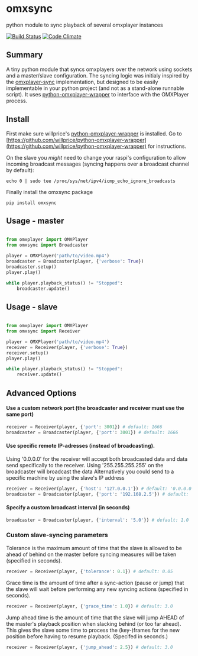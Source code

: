 # omxsync
python module to sync playback of several omxplayer instances

[![Build Status](https://travis-ci.org/markkorput/pyOmxSync.svg?branch=master)](https://travis-ci.org/markkorput/pyOmxSync)
[![Code Climate](https://codeclimate.com/github/markkorput/pyOmxSync/badges/gpa.svg)](https://codeclimate.com/github/markkorput/pyOmxSync)

## Summary

A tiny python module that syncs omxplayers over the network using sockets and a master/slave configuration. The syncing logic was initialy inspired by the [omxplayer-sync](https://github.com/turingmachine/omxplayer-sync) implementation, but designed to be easily implementable in your python project (and not as a stand-alone runnable script). It uses [python-omxplayer-wrapper](https://github.com/willprice/python-omxplayer-wrapper) to interface with the OMXPlayer process.


## Install

First make sure willprice's [python-omxplayer-wrapper](https://github.com/willprice/python-omxplayer-wrapper) is installed. Go to [https://github.com/willprice/python-omxplayer-wrapper](https://github.com/willprice/python-omxplayer-wrapper) for instructions.

On the slave you _might_ need to change your raspi's configuration to allow incoming broadcast messages (syncing happens over a broadcast channel by default):
```shell
echo 0 | sudo tee /proc/sys/net/ipv4/icmp_echo_ignore_broadcasts
```

Finally install the omxsync package
```shell
pip install omxsync
```

## Usage - master

```python

from omxplayer import OMXPlayer
from omxsync import Broadcaster

player = OMXPlayer('path/to/video.mp4')
broadcaster = Broadcaster(player, {'verbose': True})
broadcaster.setup()
player.play()

while player.playback_status() != "Stopped":
	broadcaster.update()
```

## Usage - slave

```python

from omxplayer import OMXPlayer
from omxsync import Receiver

player = OMXPlayer('path/to/video.mp4')
receiver = Receiver(player, {'verbose': True})
receiver.setup()
player.play()

while player.playback_status() != "Stopped":
	receiver.update()
```

## Advanced Options

#### Use a custom network port (the broadcaster and receiver must use the same port)

```python
receiver = Receiver(player, {'port': 3001}) # default: 1666
broadcaster = Broadcaster(player, {'port': 3001}) # default: 1666
```

#### Use specific remote IP-adresses (instead of broadcasting). 

Using '0.0.0.0' for the receiver will accept both broadcasted data and data send specifically to the receiver. Using '255.255.255.255' on the broadcaster will broadcast the data Alternatively you could send to a specific machine by using the slave's IP address

```python
receiver = Receiver(player, {'host': '127.0.0.1'}) # default: '0.0.0.0'
broadcaster = Broadcaster(player, {'port': '192.168.2.5'}) # default: '255.255.255.255'
```

#### Specify a custom broadcast interval (in seconds)

```python
broadcaster = Broadcaster(player, {'interval': '5.0'}) # default: 1.0
```

### Custom slave-syncing parameters

Tolerance is the maximum amount of time that the slave is allowed to be ahead of behind on the master before syncing measures will be taken (specified in seconds).

```python
receiver = Receiver(player, {'tolerance': 0.1}) # default: 0.05
```

Grace time is the amount of time after a sync-action (pause or jump) that the slave will wait before performing any new syncing actions (specified in seconds).

```python
receiver = Receiver(player, {'grace_time': 1.0}) # default: 3.0
```

Jump ahead time is the amount of time that the slave will jump AHEAD of the master's playback position when slacking behind (or too far ahead). This gives the slave some time to process the (key-)frames for the new position before having to resume playback. (Specifed in seconds.)

```python
receiver = Receiver(player, {'jump_ahead': 2.5}) # default: 3.0
```





